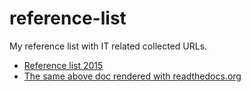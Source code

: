 # reference-list
My reference list with IT related collected URLs.

- [Reference list 2015](../master/Reference-list-2015.md)
- [The same above doc rendered with readthedocs.org](http://it-reference-list-2015.readthedocs.org)
